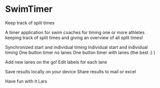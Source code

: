 # SwimTimer
Keep track of split times

A timer application for swim coaches for timing one or more athletes keeping track of split times and giving an overview of all split times!

Synchronized start and individual timing 
Individual start and individual timing
One button timer no lanes
One button timer with lanes (the best :) )

Add new lanes on the go!
Edit labels for each lane

Save results locally on your device
Share results to mail or excel 

Have fun with it
Lars
